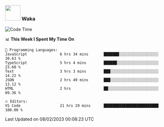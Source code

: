 ### <img src="https://media.giphy.com/media/VgCDAzcKvsR6OM0uWg/giphy.gif" width="50"> Waka

  <!--START_SECTION:waka-->
![Code Time](http://img.shields.io/badge/Code%20Time-1%2C250%20hrs%2044%20mins-blue)

📊 **This Week I Spent My Time On** 

```text
💬 Programming Languages: 
JavaScript               6 hrs 34 mins       ███████░░░░░░░░░░░░░░░░░░   30.63 % 
TypeScript               5 hrs 4 mins        ██████░░░░░░░░░░░░░░░░░░░   23.60 % 
Text                     3 hrs 3 mins        ███░░░░░░░░░░░░░░░░░░░░░░   14.22 % 
JSON                     2 hrs 49 mins       ███░░░░░░░░░░░░░░░░░░░░░░   13.12 % 
HTML                     2 hrs               ██░░░░░░░░░░░░░░░░░░░░░░░   09.36 % 

🔥 Editors: 
VS Code                  21 hrs 29 mins      █████████████████████████   100.00 % 

```


 Last Updated on 08/02/2023 00:08:23 UTC
<!--END_SECTION:waka-->
